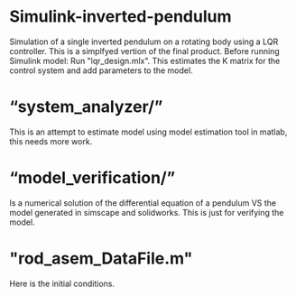 # Simulink-inverted-pendulum
Simulation of a single inverted pendulum on a rotating body using a LQR controller. This is a simplfyed vertion of the final product.
Before running Simulink model: Run "lqr_design.mlx". This estimates the K matrix for the control system and add parameters to the model.

# “system_analyzer/”
This is an attempt to estimate model using model estimation tool in matlab, this needs more work.

# “model_verification/”
Is a numerical solution of the differential equation of a pendulum VS the model generated in simscape and solidworks. This is just for verifying the model.

# "rod_asem_DataFile.m"
Here is the initial conditions.


